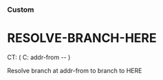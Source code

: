 ### Custom

# RESOLVE-BRANCH-HERE

 CT: ( C: addr-from -- )
 
 Resolve branch at addr-from to branch to HERE
 